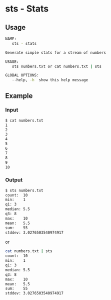 # sts - Stats

## Usage

```sh
NAME:
   sts - stats

Generate simple stats for a stream of numbers

USAGE:
   sts numbers.txt or cat numbers.txt | sts

GLOBAL OPTIONS:
   --help, -h  show this help message
```

## Example
### Input
```sh
$ cat numbers.txt
1
2
3
4
5
6
7
8
9
10

```

### Output
```sh
$ sts numbers.txt
count:	10
min:	1
q1:	3
median:	5.5
q3:	8
max:	10
mean:	5.5
sum:	55
stddev:	3.0276503540974917
```

or

```sh
cat numbers.txt | sts
count:	10
min:	1
q1:	3
median:	5.5
q3:	8
max:	10
mean:	5.5
sum:	55
stddev:	3.0276503540974917
```